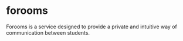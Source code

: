 # forooms
Forooms is a service designed to provide a private and intuitive way of communication between students.
